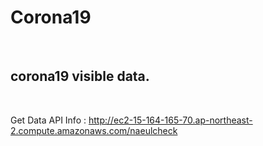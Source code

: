 # Corona19

<br>

## corona19 visible data. <br>

<br>

Get Data API Info : http://ec2-15-164-165-70.ap-northeast-2.compute.amazonaws.com/naeulcheck

<br>
